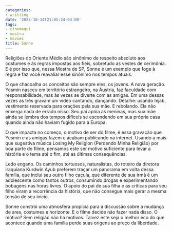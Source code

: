```yaml
---
categories:
- writting
date: '2022-10-14T21:05:24-03:00'
tags:
- cinemaqui
- mostra
- movies
title: Sonne
---
```


Religiões do Oriente Médio são sinônimo de respeito absoluto aos costumes e às regras impostas aos fiéis, sobretudo as vestes de cerimônia. E é por isso que, nessa Mostra de SP, Sonne é um exemplo que foge à regra e faz você reavaliar esse sinônimo nos tempos atuais.

O que chacoalha os conceitos são sempre eles, os jovens. A nova geração. Yesmin nasceu em território estrangeiro, na Áustria, faz faculdade com responsabilidade, mas às vezes se diverte com as amigas. Em uma dessas vezes as três gravam um vídeo cantando, dançando. Detalhe: usando hijab, vestimenta reservada para orações pela sua mãe. E rebolando. Ela não enxerga nada de errado nisso. Seu pai apóia as meninas, mas sua mãe ainda se lembra dos tempos difíceis se escondendo em sua própria casa quando ainda não haviam fugido para a Europa.

O que impacta no começo, o motivo de ser do filme, é essa gravação que Yesmin e as amigas fazem e acabam publicando na internet. Usando a mais que sugestiva música Losing My Religion (Perdendo Minha Religião) por boa parte do filme, pensamos este ser motivo suficiente para levar a história e o tema até o fim, até as últimas consequências.

Ledo engano. Os caminhos tortuosos, naturalistas, do roteiro da diretora iraquiana Kurdwin Ayub preferem traçar um panorama em volta dessa família, que inclui seu outro filho caçula, que diferente de sua irmã é um adolescente como tantos outros, consumindo drogas e experimentando bobagens nas horas livres. O apoio do pai de sua filha e as críticas para seu filho viram a recorrência da história, que não consegue mais gerar a mesma tensão de seu início.

Sonne constrói uma atmosfera propícia para a discussão sobre a mudança de ares, costumes e horizonte. E o filme decide não fazer nada disso. O motivo? Sem religião não há motivos. Talvez este seja o melhor eco do que acontece quando uma família perde suas origens ao preço da liberdade.


